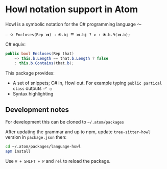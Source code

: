 # Howl notation support in Atom

Howl is a symbolic notation for the C# programming language 〜

```
‒ ㅇ Encloses(Rep ⧕) → ⦿.b❙ ☰ ⧕.b❙ ? ✗ : ⦿.b.∋(⧕.b);
```

C# equiv:

```cs
public bool Encloses(Rep that)
    => this.b.Length == that.b.Length ? false
    : this.b.Contains(that.b);
```

This package provides:

- A set of snippets; C# in, Howl out. For example typing `public partical class` outputs `‒ᴾ ○`
- Syntax highlighting

## Development notes

For development this can be cloned to `~/.atom/packages`

After updating the grammar and up to npm, update `tree-sitter-howl` version in `package.json` then:

```bash
cd ~/.atom/packages/language-howl
apm install
```

Use `⌘ + SHIFT + P` and `rel` to reload the package.
